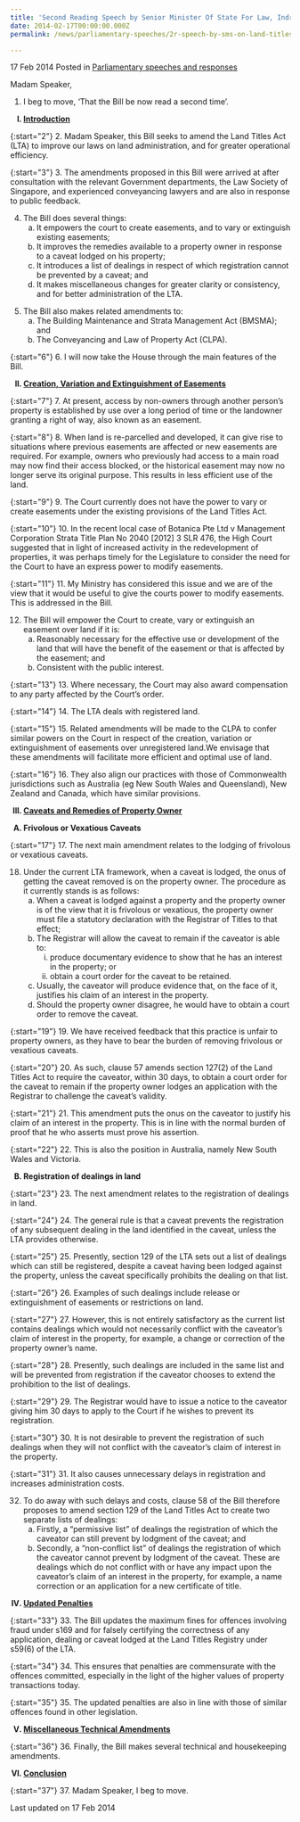 ```yaml
---
title: 'Second Reading Speech by Senior Minister Of State For Law, Indranee Rajah SC, on the Land Titles (Amendment) Bill'
date: 2014-02-17T00:00:00.000Z
permalink: /news/parliamentary-speeches/2r-speech-by-sms-on-land-titles-amendment-bill-2014/

---
```



17 Feb 2014 Posted in [Parliamentary speeches and responses](/news/parliamentary-speeches)

Madam Speaker,

1. I beg to move, ‘That the Bill be now read a second time’.

<ol style="list-style-type: upper-roman; font-weight: bold;">
<li><u> Introduction</u></li>
</ol>

{:start="2"}
2. Madam Speaker, this Bill seeks to amend the Land Titles Act (LTA) to improve our laws on land administration, and for greater operational efficiency.

{:start="3"}
3. The amendments proposed in this Bill were arrived at after consultation with the relevant Government departments, the Law Society of Singapore, and experienced conveyancing lawyers and are also in response to public feedback.

<ol start="4">
<li>The Bill does several things:

<ol style="list-style-type: lower-alpha">
<li>It empowers the court to create easements, and to vary or extinguish existing easements; </li>
<li>It improves the remedies available to a property owner in response to a caveat lodged on his property; </li>
<li>It introduces a list of dealings in respect of which registration cannot be prevented by a caveat; and </li>
<li>It makes miscellaneous changes for greater clarity or consistency, and for better administration of the LTA. </li>
</ol>
</li>
</ol>

<ol start="5">
<li>The Bill also makes related amendments to:

<ol style="list-style-type: lower-alpha">
<li> The Building Maintenance and Strata Management Act (BMSMA); and</li>
<li> The Conveyancing and Law of Property Act (CLPA).</li>
</ol>

</li>
</ol>

{:start="6"}
6. I will now take the House through the main features of the Bill.


<ol start="2" style="list-style-type: upper-roman; font-weight:bold;">
<li><u>Creation, Variation and Extinguishment of Easements </u>
</li>
</ol>

{:start="7"}
7. At present, access by non-owners through another person’s property is established by use over a long period of time or the landowner granting a right of way, also known as an easement. 

{:start="8"}
8. When land is re-parcelled and developed, it can give rise to situations where previous easements are affected or new easements are required. For example, owners who previously had access to a main road may now find their access blocked, or the historical easement may now no longer serve its original purpose. This results in less efficient use of the land.

{:start="9"}
9. The Court currently does not have the power to vary or create easements under the existing provisions of the Land Titles Act. 

{:start="10"}
10. In the recent local case of Botanica Pte Ltd v Management Corporation Strata Title Plan No 2040 [2012] 3 SLR 476, the High Court suggested that in light of increased activity in the redevelopment of properties, it was perhaps timely for the Legislature to consider the need for the Court to have an express power to modify easements.

{:start="11"}
11. My Ministry has considered this issue and we are of the view that it would be useful to give the courts power to modify easements. This is addressed in the Bill.


<ol start="12">
<li> The Bill will empower the Court to create, vary or extinguish an easement over land if it is:

<ol style="list-style-type: lower-alpha">

<li>Reasonably necessary for the effective use or development of the land that will have the benefit of the easement or that is affected by the easement; and </li>
<li>Consistent with the public interest. </li>

</ol>

</li>
</ol>

{:start="13"}
13. Where necessary, the Court may also award compensation to any party affected by the Court’s order.

{:start="14"}
14. The LTA deals with registered land.

{:start="15"}
15.  Related amendments will be made to the CLPA to confer similar powers on the Court in respect of the creation, variation or extinguishment of easements over unregistered land.We envisage that these amendments will facilitate more efficient and optimal use of land.

{:start="16"}
16. They also align our practices with those of Commonwealth jurisdictions such as Australia (eg New South Wales and Queensland), New Zealand and Canada, which have similar provisions.


<ol start="3" style="list-style-type: upper-roman; font-weight:bold;">
<li><u>Caveats and Remedies of Property Owner</u></li>
</ol>

<ol style="list-style-type: upper-alpha; font-weight:bold;">
<li>Frivolous or Vexatious Caveats</li>
</ol>

{:start="17"}
17. The next main amendment relates to the lodging of frivolous or vexatious caveats.


<ol start="18">
<li>  Under the current LTA framework, when a caveat is lodged, the onus of getting the caveat removed is on the property owner. The procedure as it currently stands is as follows:

<ol style="list-style-type: lower-alpha">
<li>When a caveat is lodged against a property and the property owner is of the view that it is frivolous or vexatious, the property owner must file a statutory declaration with the Registrar of Titles to that effect; </li>
<li>The Registrar will allow the caveat to remain if the caveator is able to: 

<ol style="list-style-type: lower-roman">
<li>produce documentary evidence to show that he has an interest in the property; or </li>
<li>obtain a court order for the caveat to be retained. </li>

</ol>


</li>
<li>Usually, the caveator will produce evidence that, on the face of it, justifies his claim of an interest in the property.</li>
<li> Should the property owner disagree, he would have to obtain a court order to remove the caveat.</li>

</ol>


</li>
</ol>


{:start="19"}
19. We have received feedback that this practice is unfair to property owners, as they have to bear the burden of removing frivolous or vexatious caveats.

{:start="20"}
20. As such, clause 57 amends section 127(2) of the Land Titles Act to require the caveator, within 30 days, to obtain a court order for the caveat to remain if the property owner lodges an application with the Registrar to challenge the caveat’s validity.

{:start="21"}
21. This amendment puts the onus on the caveator to justify his claim of an interest in the property. This is in line with the normal burden of proof that he who asserts must prove his assertion.

{:start="22"}
22. This is also the position in Australia, namely New South Wales and Victoria.


<ol start="2" style="list-style-type: upper-alpha; font-weight:bold;">
<li>Registration of dealings in land</li>
</ol>

{:start="23"}
23. The next amendment relates to the registration of dealings in land.

{:start="24"}
24. The general rule is that a caveat prevents the registration of any subsequent dealing in the land identified in the caveat, unless the LTA provides otherwise.

{:start="25"}
25. Presently, section 129 of the LTA sets out a list of dealings which can still be registered, despite a caveat having been lodged against the property, unless the caveat specifically prohibits the dealing on that list.

{:start="26"}
26. Examples of such dealings include release or extinguishment of easements or restrictions on land.

{:start="27"}
27. However, this is not entirely satisfactory as the current list contains dealings which would not necessarily conflict with the caveator’s claim of interest in the property, for example, a change or correction of the property owner’s name.

{:start="28"}
28. Presently, such dealings are included in the same list and will be prevented from registration if the caveator chooses to extend the prohibition to the list of dealings.

{:start="29"}
29. The Registrar would have to issue a notice to the caveator giving him 30 days to apply to the Court if he wishes to prevent its registration.

{:start="30"}
30. It is not desirable to prevent the registration of such dealings when they will not conflict with the caveator’s claim of interest in the property.

{:start="31"}
31. It also causes unnecessary delays in registration and increases administration costs.

<ol start="32">
<li>  To do away with such delays and costs, clause 58 of the Bill therefore proposes to amend section 129 of the Land Titles Act to create two separate lists of dealings:
<ol style="list-style-type: lower-alpha">


<li>Firstly, a “permissive list” of dealings the registration of which the caveator can still prevent by lodgment of the caveat; and </li>

<li>Secondly, a “non-conflict list” of dealings the registration of which the caveator cannot prevent by lodgment of the caveat. These are dealings which do not conflict with or have any impact upon the caveator’s claim of an interest in the property, for example, a name correction or an application for a new certificate of title. </li> 
</ol>

</li>
</ol>


<ol start="4" style="list-style-type: upper-roman; font-weight: bold;">
<li><u>Updated Penalties</u></li>
</ol>

{:start="33"}
33. The Bill updates the maximum fines for offences involving fraud under s169 and for falsely certifying the correctness of any application, dealing or caveat lodged at the Land Titles Registry under s59(6) of the LTA.

{:start="34"}
34. This ensures that penalties are commensurate with the offences committed, especially in the light of the higher values of property transactions today.

{:start="35"}
35. The updated penalties are also in line with those of similar offences found in other legislation.

<ol start="5" style="list-style-type: upper-roman; font-weight:bold;">
<li><u>Miscellaneous Technical Amendments</u></li>
</ol>

{:start="36"}
36. Finally, the Bill makes several technical and housekeeping amendments.


<ol start="6" style="list-style-type: upper-roman; font-weight:bold;">
<li><u>Conclusion</u></li>
</ol>

{:start="37"}
37. Madam Speaker, I beg to move.


<p class="right-side-updated">Last updated on 17 Feb 2014</p> 
